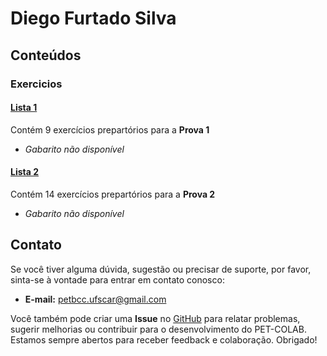 # Diego Furtado Silva

## Conteúdos

### Exercicios

#### [Lista 1](/materias/AED2/Diego/exercicios/lista1.md)
  
Contém 9 exercícios prepartórios para a **Prova 1**

- *Gabarito não disponível*

#### [Lista 2](/materias/AED2/Diego/exercicios/lista2.md)
  
Contém 14 exercícios prepartórios para a **Prova 2**

- *Gabarito não disponível*


## Contato

Se você tiver alguma dúvida, sugestão ou precisar de suporte, por favor, sinta-se à vontade para entrar em contato conosco:

- **E-mail:** petbcc.ufscar@gmail.com

Você também pode criar uma **Issue** no [GitHub](https://github.com/petbccufscar/pet-colab/issues) para relatar problemas, sugerir melhorias ou contribuir para o desenvolvimento do PET-COLAB. Estamos sempre abertos para receber feedback e colaboração. Obrigado!
